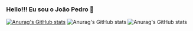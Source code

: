 ### Hello!!! Eu sou o João Pedro 👋

<!--
**espjotape/espjotape** is a ✨ _special_ ✨ repository because its `README.md` (this file) appears on your GitHub profile.

Here are some ideas to get you started:

- 🔭 I’m currently working on ...
- 🌱 I’m currently learning ...
- 👯 I’m looking to collaborate on ...
- 🤔 I’m looking for help with ...
- 💬 Ask me about ...
- 📫 How to reach me: ...
- 😄 Pronouns: ...
- ⚡ Fun fact: ...
-->

[![Anurag's GitHub stats](https://github-readme-stats.vercel.app/api?username=espjotape)](https://github.com/anuraghazra/github-readme-stats)
![Anurag's GitHub stats](https://github-readme-stats.vercel.app/api?username=espjotape&hide=contribs,prs)
![Anurag's GitHub stats](https://github-readme-stats.vercel.app/api?username=espjotape&show_icons=true)
